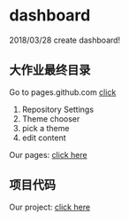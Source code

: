 # dashboard
2018/03/28
create dashboard!

## 大作业最终目录

Go to pages.github.com [click](https://pages.github.com/)

1. Repository Settings
2. Theme chooser
3. pick a theme
4. edit content

Our pages: [click here](https://softwaresad.github.io/Dashboard/)

## 项目代码

Our project: [click here](https://github.com/SoftwareSAD/StaticPageServer)
